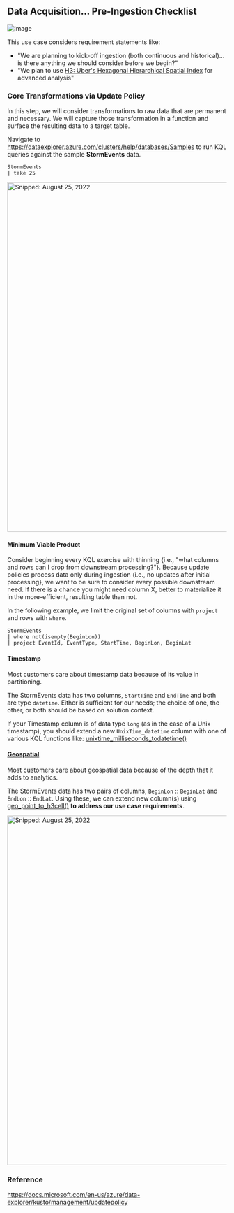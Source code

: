 ## Data Acquisition... Pre-Ingestion Checklist

![image](https://user-images.githubusercontent.com/44923999/185980410-353cda9e-d0a8-405c-ab1c-409df61e46c4.png)

This use case considers requirement statements like:
* "We are planning to kick-off ingestion (both continuous and historical)... is there anything we should consider before we begin?"
* "We plan to use [H3: Uber's Hexagonal Hierarchical Spatial Index](https://www.uber.com/blog/h3/) for advanced analysis"

### Core Transformations via **Update Policy**
In this step, we will consider transformations to raw data that are permanent and necessary. We will capture those transformation in a function and surface the resulting data to a target table.

Navigate to https://dataexplorer.azure.com/clusters/help/databases/Samples to run KQL queries against the sample **StormEvents** data.

  ```  
  StormEvents
  | take 25
  ```
  
  <img src="https://user-images.githubusercontent.com/44923999/186710088-4b80f89b-36da-437e-8686-48581d5ff07e.png" width="800" title="Snipped: August 25, 2022" />

#### Minimum Viable Product
Consider beginning every KQL exercise with thinning {i.e., "what columns and rows can I drop from downstream processing?"}. Because update policies process data only during ingestion {i.e., no updates after initial processing}, we want to be sure to consider every possible downstream need. If there is a chance you might need column X, better to materialize it in the more-efficient, resulting table than not.

In the following example, we limit the original set of columns with `project` and rows with `where`.

  ```  
  StormEvents
  | where not(isempty(BeginLon))
  | project EventId, EventType, StartTime, BeginLon, BeginLat
  ```  

#### Timestamp
Most customers care about timestamp data because of its value in partitioning.

The StormEvents data has two columns, `StartTime` and `EndTime` and both are type `datetime`. Either is sufficient for our needs; the choice of one, the other, or both should be based on solution context.

If your Timestamp column is of data type `long` (as in the case of a Unix timestamp), you should extend a new `UnixTime_datetime` column with one of various KQL functions like: [unixtime_milliseconds_todatetime()](https://docs.microsoft.com/en-us/azure/data-explorer/kusto/query/unixtime-milliseconds-todatetimefunction)

#### [Geospatial](https://docs.microsoft.com/en-us/azure/data-explorer/kusto/query/geospatial-grid-systems)
Most customers care about geospatial data because of the depth that it adds to analytics.

The StormEvents data has two pairs of columns, `BeginLon` :: `BeginLat` and `EndLon` :: `EndLat`.
Using these, we can extend new column(s) using [geo_point_to_h3cell()](https://docs.microsoft.com/en-us/azure/data-explorer/kusto/query/geo-point-to-h3cell-function) **to address our use case requirements**.

  <img src="https://user-images.githubusercontent.com/44923999/186732552-646affc0-5ebc-43cc-89ca-83af6f32ef97.png" width="800" title="Snipped: August 25, 2022" />

### Reference
https://docs.microsoft.com/en-us/azure/data-explorer/kusto/management/updatepolicy
